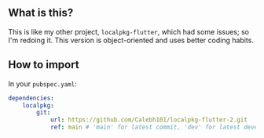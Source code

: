 ## What is this?

This is like my other project, `localpkg-flutter`, which had some issues; so I'm redoing it. This version is object-oriented and uses better coding habits.

## How to import

In your `pubspec.yaml`:

```yaml
dependencies:
    localpkg:
        git:
            url: https://github.com/Calebh101/localpkg-flutter-2.git
            ref: main # 'main' for latest commit, 'dev' for latest development commit (may not always be updated), or a specific commit hash for a specific commit
```